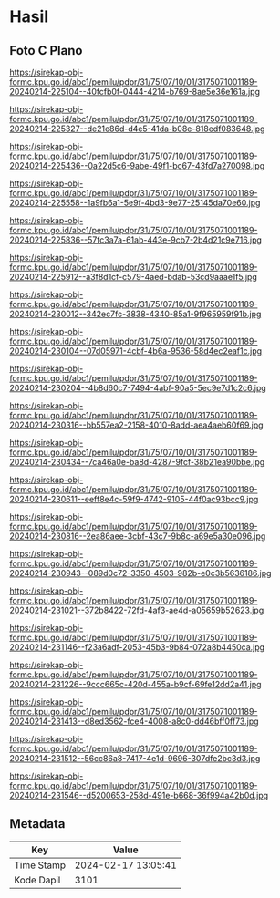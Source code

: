 # Hasil

## Foto C Plano

https://sirekap-obj-formc.kpu.go.id/abc1/pemilu/pdpr/31/75/07/10/01/3175071001189-20240214-225104--40fcfb0f-0444-4214-b769-8ae5e36e161a.jpg

https://sirekap-obj-formc.kpu.go.id/abc1/pemilu/pdpr/31/75/07/10/01/3175071001189-20240214-225327--de21e86d-d4e5-41da-b08e-818edf083648.jpg

https://sirekap-obj-formc.kpu.go.id/abc1/pemilu/pdpr/31/75/07/10/01/3175071001189-20240214-225436--0a22d5c6-9abe-49f1-bc67-43fd7a270098.jpg

https://sirekap-obj-formc.kpu.go.id/abc1/pemilu/pdpr/31/75/07/10/01/3175071001189-20240214-225558--1a9fb6a1-5e9f-4bd3-9e77-25145da70e60.jpg

https://sirekap-obj-formc.kpu.go.id/abc1/pemilu/pdpr/31/75/07/10/01/3175071001189-20240214-225836--57fc3a7a-61ab-443e-9cb7-2b4d21c9e716.jpg

https://sirekap-obj-formc.kpu.go.id/abc1/pemilu/pdpr/31/75/07/10/01/3175071001189-20240214-225912--a3f8d1cf-c579-4aed-bdab-53cd9aaae1f5.jpg

https://sirekap-obj-formc.kpu.go.id/abc1/pemilu/pdpr/31/75/07/10/01/3175071001189-20240214-230012--342ec7fc-3838-4340-85a1-9f965959f91b.jpg

https://sirekap-obj-formc.kpu.go.id/abc1/pemilu/pdpr/31/75/07/10/01/3175071001189-20240214-230104--07d05971-4cbf-4b6a-9536-58d4ec2eaf1c.jpg

https://sirekap-obj-formc.kpu.go.id/abc1/pemilu/pdpr/31/75/07/10/01/3175071001189-20240214-230204--4b8d60c7-7494-4abf-90a5-5ec9e7d1c2c6.jpg

https://sirekap-obj-formc.kpu.go.id/abc1/pemilu/pdpr/31/75/07/10/01/3175071001189-20240214-230316--bb557ea2-2158-4010-8add-aea4aeb60f69.jpg

https://sirekap-obj-formc.kpu.go.id/abc1/pemilu/pdpr/31/75/07/10/01/3175071001189-20240214-230434--7ca46a0e-ba8d-4287-9fcf-38b21ea90bbe.jpg

https://sirekap-obj-formc.kpu.go.id/abc1/pemilu/pdpr/31/75/07/10/01/3175071001189-20240214-230611--eeff8e4c-59f9-4742-9105-44f0ac93bcc9.jpg

https://sirekap-obj-formc.kpu.go.id/abc1/pemilu/pdpr/31/75/07/10/01/3175071001189-20240214-230816--2ea86aee-3cbf-43c7-9b8c-a69e5a30e096.jpg

https://sirekap-obj-formc.kpu.go.id/abc1/pemilu/pdpr/31/75/07/10/01/3175071001189-20240214-230943--089d0c72-3350-4503-982b-e0c3b5636186.jpg

https://sirekap-obj-formc.kpu.go.id/abc1/pemilu/pdpr/31/75/07/10/01/3175071001189-20240214-231021--372b8422-72fd-4af3-ae4d-a05659b52623.jpg

https://sirekap-obj-formc.kpu.go.id/abc1/pemilu/pdpr/31/75/07/10/01/3175071001189-20240214-231146--f23a6adf-2053-45b3-9b84-072a8b4450ca.jpg

https://sirekap-obj-formc.kpu.go.id/abc1/pemilu/pdpr/31/75/07/10/01/3175071001189-20240214-231226--9ccc665c-420d-455a-b9cf-69fe12dd2a41.jpg

https://sirekap-obj-formc.kpu.go.id/abc1/pemilu/pdpr/31/75/07/10/01/3175071001189-20240214-231413--d8ed3562-fce4-4008-a8c0-dd46bff0ff73.jpg

https://sirekap-obj-formc.kpu.go.id/abc1/pemilu/pdpr/31/75/07/10/01/3175071001189-20240214-231512--56cc86a8-7417-4e1d-9696-307dfe2bc3d3.jpg

https://sirekap-obj-formc.kpu.go.id/abc1/pemilu/pdpr/31/75/07/10/01/3175071001189-20240214-231546--d5200653-258d-491e-b668-36f994a42b0d.jpg


## Metadata

| Key        | Value               |
| ---------- | ------------------- |
| Time Stamp | 2024-02-17 13:05:41 |
| Kode Dapil | 3101                |



